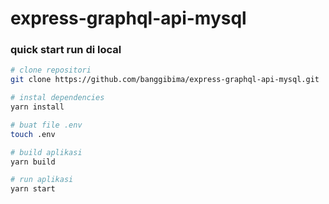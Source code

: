 # express-graphql-api-mysql

### quick start run di local

```sh
# clone repositori
git clone https://github.com/banggibima/express-graphql-api-mysql.git

# instal dependencies
yarn install

# buat file .env
touch .env

# build aplikasi
yarn build

# run aplikasi
yarn start
```
